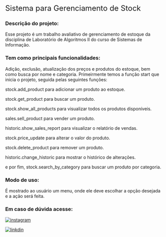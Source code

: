 <p align center style="font-size:24px;">
  Sistema para Gerenciamento de Stock </p>


### Descrição do projeto:
Esse projeto é um trabalho avaliativo de gerenciamento de estoque da disciplina de Laboratório de Algoritmos II do curso de Sistemas de Informação.

### Tem como principais funcionalidades:
Adição, exclusão, atualização dos preços e produtos do estoque, bem como busca por nome e categoria. Primeirmente temos a função start que inicia o projeto, seguida pelas seguintes funções: 

stock.add_product para adicionar um produto ao estoque.

stock.get_product para buscar um produto.

stock.show_all_products para visualizar todos os produtos disponíveis.

sales.sell_product para vender um produto.

historic.show_sales_report para visualizar o relatório de vendas.

stock.price_update para alterar o valor do produto.

stock.delete_product para remover um produto.

historic.change_historic para mostrar o histórico de alterações. 

e por fim, stock.search_by_category para buscar um produto por categoria.

### Modo de uso:
É mostrado ao usuário um menu, onde ele deve escolhar a opção desejada e a ação será feita.

### Em caso de dúvida acesse:
[![instagram](https://img.shields.io/badge/Instagram-E4405F?style=for-the-badge&logo=instagram&logoColor=white)](https://instagram.com/eduardamello___)

[![linkdin](https://img.shields.io/badge/LinkedIn-0077B5?style=for-the-badge&logo=linkedin&logoColor=white)](https://www.linkedin.com/in/thevis-cardoso)
